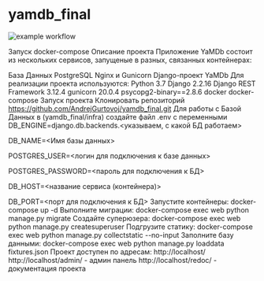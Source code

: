 # yamdb_final
![example workflow](https://github.com/AndrejGurtovoj/yamdb_final/actions/workflows/yamdb_workflow.yml/badge.svg)

Запуск docker-compose Описание проекта Приложение YaMDb состоит из нескольких сервисов, запущеные в разных, связанных контейнерах:

База Данных PostgreSQL Nginx и Gunicorn Django-проект YaMDb Для реализации проекта используются: Python 3.7 Django 2.2.16 Django REST Framework 3.12.4 gunicorn 20.0.4 psycopg2-binary==2.8.6 docker docker-compose Запуск проекта Клонировать репозиторий https://github.com/AndrejGurtovoj/yamdb_final.git Для работы с Базой Данных в (yamdb_final/infra) создайте файл .env с переменными DB_ENGINE=django.db.backends.<указываем, с какой БД работаем>

DB_NAME=<Имя базы данных>

POSTGRES_USER=<логин для подключения к базе данных>

POSTGRES_PASSWORD=<пароль для подключения к БД>

DB_HOST=<название сервиса (контейнера)>

DB_PORT=<порт для подключения к БД> Запустите контейнеры: docker-compose up -d Выполните миграции: docker-compose exec web python manage.py migrate Создайте суперюзера: docker-compose exec web python manage.py createsuperuser Подгрузите статику: docker-compose exec web python manage.py collectstatic --no-input Заполните базу данными: docker-compose exec web python manage.py loaddata fixtures.json Проект доступен по адресам: http://localhost/ http://localhost/admin/ - админ панель http://localhost/redoc/ - документация проекта